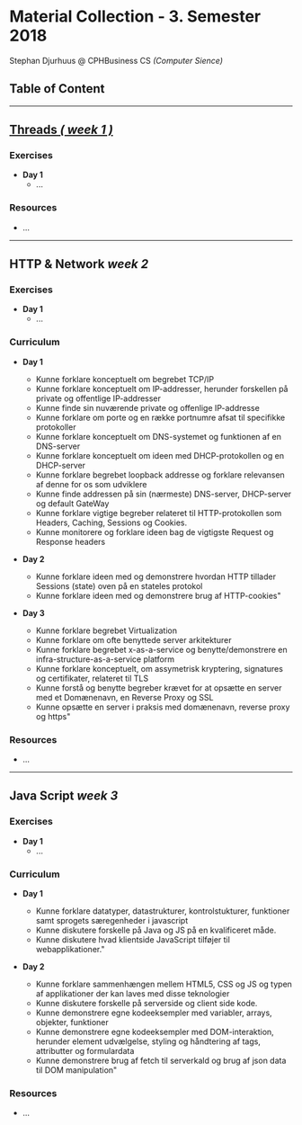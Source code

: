 # Material Collection - 3. Semester 2018
Stephan Djurhuus @ CPHBusiness CS *(Computer Sience)*

## Table of Content

---
## [Threads *( week 1 )*](subjects/w1-threads.md)

### Exercises
* **Day 1**
  * ...

### Resources
* ...

---
## HTTP & Network *week 2*

### Exercises
* **Day 1**
  * ...

### Curriculum
* **Day 1**
  * Kunne forklare konceptuelt om begrebet TCP/IP
  * Kunne forklare konceptuelt om IP-addresser, herunder forskellen på private og offentlige IP-addresser
  * Kunne finde sin nuværende private og offenlige IP-addresse
  * Kunne forklare om porte og en række portnumre afsat til specifikke protokoller
  * Kunne forklare konceptuelt om DNS-systemet og funktionen af en DNS-server
  * Kunne forklare konceptuelt om ideen med DHCP-protokollen og en DHCP-server
  * Kunne forklare begrebet loopback addresse og forklare relevansen af denne for os som udviklere
  * Kunne finde addressen på sin (nærmeste) DNS-server, DHCP-server og default GateWay
  * Kunne forklare vigtige begreber relateret til HTTP-protokollen som Headers, Caching, Sessions og Cookies.
  * Kunne monitorere og forklare ideen bag de vigtigste Request og Response headers

* **Day 2**
  * Kunne forklare ideen med og demonstrere hvordan HTTP tillader Sessions (state) oven på en stateles protokol
  * Kunne forklare ideen med og demonstrere brug af HTTP-cookies"

* **Day 3**
  * Kunne forklare begrebet Virtualization
  * Kunne forklare om ofte benyttede server arkitekturer
  * Kunne forklare begrebet x-as-a-service og benytte/demonstrere en infra-structure-as-a-service platform
  * Kunne forklare konceptuelt, om assymetrisk kryptering, signatures og certifikater, relateret til TLS
  * Kunne forstå og benytte begreber krævet for at opsætte en server med et Domænenavn, en Reverse Proxy og SSL
  * Kunne opsætte en server i praksis med domænenavn, reverse proxy og https"

### Resources
* ...

---
## Java Script *week 3*

### Exercises
* **Day 1**
  * ...

### Curriculum
* **Day 1**
  * Kunne forklare datatyper, datastrukturer, kontrolstukturer, funktioner samt sprogets særegenheder i javascript
  * Kunne diskutere forskelle på Java og JS på en kvalificeret måde.
  * Kunne diskutere hvad klientside JavaScript tilføjer til webapplikationer."

* **Day 2**
  * Kunne forklare sammenhængen mellem HTML5, CSS og JS og typen af applikationer der kan laves med disse teknologier
  * Kunne diskutere forskelle på serverside og client side kode.
  * Kunne demonstrere egne kodeeksempler med variabler, arrays, objekter, funktioner
  * Kunne demonstrere egne kodeeksempler med DOM-interaktion, herunder element udvælgelse, styling og håndtering af tags, attributter og formulardata
  * Kunne demonstrere brug af fetch til serverkald og brug af json data til DOM manipulation"

### Resources
* ...

